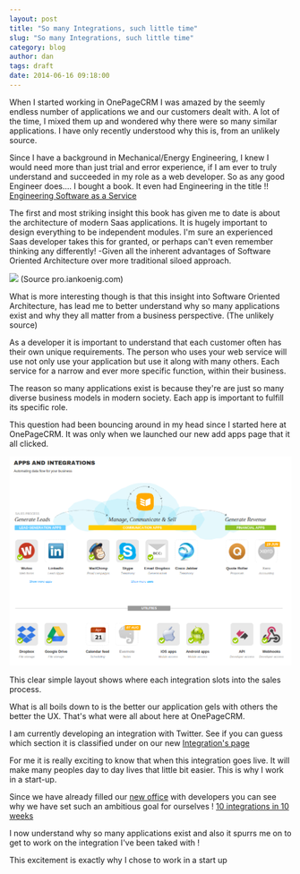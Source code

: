 ```yaml
---
layout: post
title: "So many Integrations, such little time"
slug: "So many Integrations, such little time"
category: blog
author: dan
tags: draft
date: 2014-06-16 09:18:00
---
```



When I started working in OnePageCRM I was amazed by the seemly endless number of applications we and our customers dealt with. A lot of the time, I mixed them up and wondered why there were so many similar applications. I have only recently understood why this is, from an unlikely source.

Since I have a background in Mechanical/Energy Engineering, I knew I would need more than just trial and error experience, if I am ever to truly understand and succeeded in my role as a web developer. So as any good Engineer does.... I bought a book. It even had Engineering in the title !! <a  href="http://www.saasbook.info/">Engineering Software as a Service</a>

The first and most striking insight this book has given me to date is about the architecture of modern Saas applications. It is hugely important to design everything to be independent modules. I'm sure an experienced Saas developer takes this for granted, or perhaps can't even remember thinking any differently! -Given all the inherent advantages of Software Oriented Architecture over more traditional siloed approach.

<img class="img-responsive" src="http://pro.iankoenig.com/images/silo.jpg" /> (Source pro.iankoenig.com)


What is more interesting though is that this insight into Software Oriented Architecture, has lead me to better understand why so many applications exist and why they all matter from a business perspective. (The unlikely source)

As a developer it is important to understand that each customer often has their own unique requirements. The person who uses your web service will use not only use your application but use it along with many others. Each service for a narrow and ever more specific function, within their business.

The reason so many applications exist is because they're are just so many diverse business models in modern society. Each app is important to fulfill its specific role. 

This question had been bouncing around in my head since I started here at OnePageCRM. It was only when we launched our new add apps page that it all clicked.

<img class="img-responsive" src="/img/Integrations_2014.png">

This clear simple layout shows where each integration slots into the sales process.

What is all boils down to is the better our application gels with others the better the UX. That's what were all about here at OnePageCRM. 

I am currently developing an integration with Twitter. See if you can guess which section it is classified under on our new <a href="https://app.onepagecrm.com/apps">Integration's page</a>

For me it is really exciting to know that when this integration goes live. It will make many peoples day to day lives that little bit easier. This is why I work in a start-up.

Since we have already filled our <a href="http://blog.onepagecrm.com/blog/onepagecrm-expands-and-moves-to-a-bigger-bolder-new-office">new office</a> with developers you can see why we have set such an ambitious goal for ourselves ! <a href="http://blog.onepagecrm.com/blog/sales-ecosystem">10 integrations in 10 weeks</a>

I now understand why so many applications exist and also it spurrs me on to get to work on the integration I've been taked with !

This excitement is exactly why I chose to work in a start up